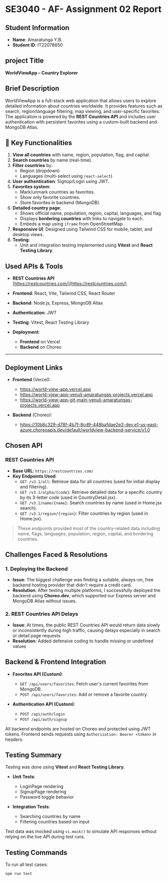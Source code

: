 # SE3040 - AF- Assignment 02 Report

## Student Information

- **Name**: Amaratunga Y.B.
- **Student ID**: IT22078650

## project Title

**WorldViewApp – Country Explorer**

## Brief Description

WorldViewApp is a full-stack web application that allows users to explore detailed information about countries worldwide. It provides features such as search, region/language filtering, map viewing, and user-specific favorites. The application is powered by the **REST Countries API** and includes user authentication with persistent favorites using a custom-built backend and MongoDB Atlas.

## 🚀 Key Functionalities

1. **View all countries** with name, region, population, flag, and capital.
2. **Search countries** by name (real-time).
3. **Filter countries** by:
   - Region (dropdown)
   - Languages (multi-select using `react-select`)
4. **User authentication**: Signup/Login using JWT.
5. **Favorites system**:
   - Mark/unmark countries as favorites.
   - Show only favorite countries.
   - Store favorites in backend (MongoDB).
6. **Detailed country page**:
   - Shows official name, population, region, capital, languages, and flag.
   - Displays **bordering countries** with links to navigate to each.
   - Embeds a map using `iframe` from OpenStreetMap.
7. **Responsive UI**: Designed using Tailwind CSS for mobile, tablet, and desktop views.
8. **Testing**:
   - Unit and integration testing implemented using **Vitest** and **React Testing Library**.

## Used APIs & Tools

- **REST Countries API**  
  [https://restcountries.com/](https://restcountries.com/)

- **Frontend**: React, Vite, Tailwind CSS, React Router  
- **Backend**: Node.js, Express, MongoDB Atlas  
- **Authentication**: JWT  
- **Testing**: Vitest, React Testing Library  
- **Deployment**:  
  - **Frontend** on Vercel  
  - **Backend** on Choreo 

---

## Deployment Links

- **Frontend** (Vercel):
  - https://world-view-app.vercel.app  
  - https://world-view-app-yenuli-amaratungas-projects.vercel.app  
  - https://world-view-app-git-main-yenuli-amaratungas-projects.vercel.app

- **Backend** (Choreo):
  - https://10b8c329-d78f-4b7f-8cd9-448ba1dae2e2-dev.e1-us-east-azure.choreoapis.dev/default/worldview-backend-service/v1.0

## Chosen API

### REST Countries API

- **Base URL**: `https://restcountries.com/`
- **Key Endpoints Used**:
  - `GET /v3.1/all`: Retrieve data for all countries (used for initial display and filtering).
  - `GET /v3.1/alpha/{code}`: Retrieve detailed data for a specific country by its 3-letter code (used in CountryDetail.jsx).
  - `GET /v3.1/name/{name}`: Search countries by name (used in Home.jsx search).
  - `GET /v3.1/region/{region}`: Filter countries by region (used in Home.jsx).

> These endpoints provided most of the country-related data including name, flags, languages, population, region, capital, and bordering countries.


## Challenges Faced & Resolutions

### 1. Deploying the Backend
- **Issue**: The biggest challenge was finding a suitable, always-on, free backend hosting provider that didn't require a credit card.
- **Resolution**: After testing multiple platforms, I successfully deployed the backend using **Choreo.dev**, which supported our Express server and MongoDB Atlas without issues.

### 2.  REST Countries API Delays
- **Issue**: At times, the public REST Countries API would return data slowly or inconsistently during high traffic, causing delays especially in search or detail page requests.
- **Resolution**: Added defensive coding to handle missing or undefined values

## Backend & Frontend Integration

- **Favorites API (Custom)**:
  - `GET /api/users/favorites`: Fetch user's current favorites from MongoDB.
  - `POST /api/users/favorites`: Add or remove a favorite country.

- **Authentication API (Custom)**:
  - `POST /api/auth/login`
  - `POST /api/auth/signup`

All backend endpoints are hosted on Choreo and protected using JWT tokens. Frontend sends requests using `Authorization: Bearer <token>` in headers.

## Testing Summary

Testing was done using **Vitest** and **React Testing Library**.

- **Unit Tests**:
  - LoginPage rendering
  - SignupPage rendering
  - Password toggle behavior

- **Integration Tests**:
  - Searching countries by name
  - Filtering countries based on input

Test data was mocked using `vi.mock()` to simulate API responses without relying on the live API during test runs.

## Testing Commands

To run all test cases:

```bash
npm run test
